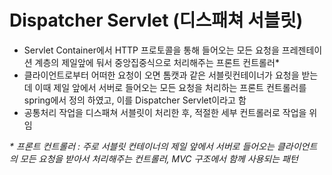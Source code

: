# Dispatcher Servlet (디스패쳐 서블릿)
- Servlet Container에서 HTTP 프로토콜을 통해 들어오는 모든 요청을 프레젠테이션 계층의 제일앞에 둬서 중앙집중식으로 처리해주는 프론트 컨트롤러*
- 클라이언트로부터 어떠한 요청이 오면 톰캣과 같은 서블릿컨테이너가 요청을 받는데 이때 제일 앞에서 서버로 들어오는 모든 요청을 처리하는 프론트 컨트롤러를 spring에서 정의 하였고, 이를 Dispatcher Servlet이라고 함
- 공통처리 작업을 디스패쳐 서블릿이 처리한 후, 적절한 세부 컨트롤러로 작업을 위임

_* 프론트 컨트롤러 : 주로 서블릿 컨테이너의 제일 앞에서 서버로 들어오는 클라이언트의 모든 요청을 받아서 처리해주는 컨트롤러, MVC 구조에서 함께 사용되는 패턴_